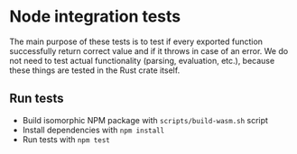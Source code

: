 # Node integration tests

The main purpose of these tests is to test if every exported function
successfully return correct value and if it throws in case of an error.
We do not need to test actual functionality (parsing, evaluation, etc.),
because these things are tested in the Rust crate itself.

## Run tests

* Build isomorphic NPM package with `scripts/build-wasm.sh` script
* Install dependencies with `npm install`
* Run tests with `npm test`
